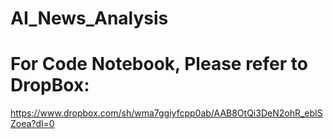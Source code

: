 # AI_News_Analysis

# For Code Notebook, Please refer to DropBox:
https://www.dropbox.com/sh/wma7ggiyfcpp0ab/AAB8OtQi3DeN2ohR_ebISZoea?dl=0
